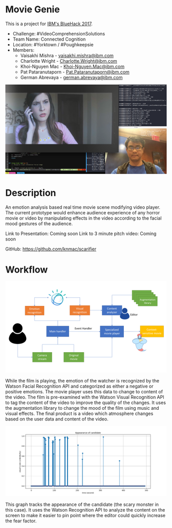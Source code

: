 # Movie Genie
This is a project for [IBM's BlueHack 2017](https://hackdash.org/projects/5970c0c97a30a4526a1fe9a7).
- Challenge: #VideoComprehensionSolutions
- Team Name: Connected Cognition
- Location: #Yorktown / #Poughkeepsie
- Members:
  - Vaisakhi Mishra - vaisakhi.mishra@ibm.com
  - Charlotte Wright - Charlotte.Wright@ibm.com
  - Khoi-Nguyen Mac - Khoi-Nguyen.Mac@ibm.com
  - Pat Pataranutaporn - Pat.Pataranutaporn@ibm.com
  - German Abrevaya - german.abrevaya@ibm.com
  
![interface](res/interface.png?raw=true "Interface")

# Description
An emotion analysis based real time movie scene modifying video player. The current prototype would enhance audience experience of any horror movie or video by manipulating effects in the video according to the facial mood gestures of the audience.

Link to Presentation: Coming soon
Link to 3 minute pitch video: Coming soon

GitHub: https://github.com/knmac/scarifier 

# Workflow
![workflow](res/movie_genie_workflow.png?raw=true "Worl Flow")


While the film is playing, the emotion of the watcher is recognized by the Watson Facial Recognition API and categorized as either a negative or positive emotions. The movie player uses this data to change to content of the video. The film is pre-examined with the Watson Visual Recognition API to tag the content of the video to improve the quality of the changes. It uses the augmentation library to change the mood of the film using music and visual effects. The final product is a video which atmosphere changes based on the user data and content of the video. 


![candidate](res/candidate_appearance.png?raw=true "Candidate")

This graph tracks the appearance of the candidate (the scary monster in this case). It uses the Watson Recognition API to analyze the content on the screen to make it easier to pin point where the editor could quickly increase the fear factor. 
